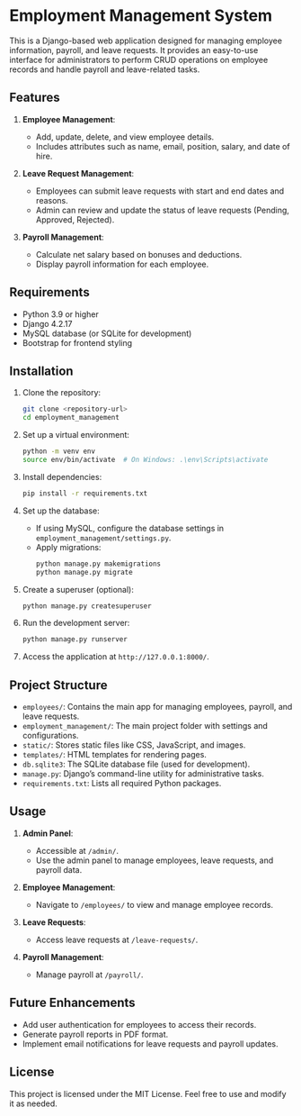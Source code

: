 # Employment Management System

This is a Django-based web application designed for managing employee information, payroll, and leave requests. It provides an easy-to-use interface for administrators to perform CRUD operations on employee records and handle payroll and leave-related tasks.

## Features

1. **Employee Management**:
   - Add, update, delete, and view employee details.
   - Includes attributes such as name, email, position, salary, and date of hire.

2. **Leave Request Management**:
   - Employees can submit leave requests with start and end dates and reasons.
   - Admin can review and update the status of leave requests (Pending, Approved, Rejected).

3. **Payroll Management**:
   - Calculate net salary based on bonuses and deductions.
   - Display payroll information for each employee.

## Requirements

- Python 3.9 or higher
- Django 4.2.17
- MySQL database (or SQLite for development)
- Bootstrap for frontend styling

## Installation

1. Clone the repository:
   ```bash
   git clone <repository-url>
   cd employment_management
   ```

2. Set up a virtual environment:
   ```bash
   python -m venv env
   source env/bin/activate  # On Windows: .\env\Scripts\activate
   ```

3. Install dependencies:
   ```bash
   pip install -r requirements.txt
   ```

4. Set up the database:
   - If using MySQL, configure the database settings in `employment_management/settings.py`.
   - Apply migrations:
     ```bash
     python manage.py makemigrations
     python manage.py migrate
     ```

5. Create a superuser (optional):
   ```bash
   python manage.py createsuperuser
   ```

6. Run the development server:
   ```bash
   python manage.py runserver
   ```

7. Access the application at `http://127.0.0.1:8000/`.

## Project Structure

- `employees/`: Contains the main app for managing employees, payroll, and leave requests.
- `employment_management/`: The main project folder with settings and configurations.
- `static/`: Stores static files like CSS, JavaScript, and images.
- `templates/`: HTML templates for rendering pages.
- `db.sqlite3`: The SQLite database file (used for development).
- `manage.py`: Django’s command-line utility for administrative tasks.
- `requirements.txt`: Lists all required Python packages.

## Usage

1. **Admin Panel**:
   - Accessible at `/admin/`.
   - Use the admin panel to manage employees, leave requests, and payroll data.

2. **Employee Management**:
   - Navigate to `/employees/` to view and manage employee records.

3. **Leave Requests**:
   - Access leave requests at `/leave-requests/`.

4. **Payroll Management**:
   - Manage payroll at `/payroll/`.

## Future Enhancements

- Add user authentication for employees to access their records.
- Generate payroll reports in PDF format.
- Implement email notifications for leave requests and payroll updates.

## License

This project is licensed under the MIT License. Feel free to use and modify it as needed.

